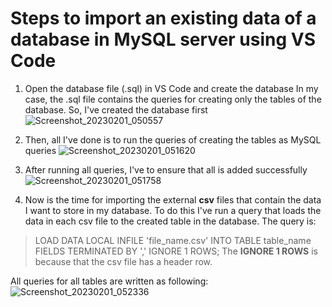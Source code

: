 # Steps to import an existing data of a database in MySQL server using VS Code

1. Open the database file (.sql) in VS Code and create the database
  In my case, the .sql file contains the queries for creating only the tables of the database. So, I've created the database first
  ![Screenshot_20230201_050557](https://user-images.githubusercontent.com/70551007/216082547-6cd964e8-bed2-40ad-9c61-2514902f2011.png)

2. Then, all I've done is to run the queries of creating the tables as MySQL queries
  ![Screenshot_20230201_051620](https://user-images.githubusercontent.com/70551007/216082880-e88d0172-d631-4278-8074-8297cd3b3521.png)

3. After running all queries, I've to ensure that all is added successfully
  ![Screenshot_20230201_051758](https://user-images.githubusercontent.com/70551007/216083273-b8a9ae56-12bb-4828-95e7-de37cd2f0f44.png)

4. Now is the time for importing the external **csv** files that contain the data I want to store in my database. To do this I've run a query that loads the data in each csv file to the created table in the database.
  The query is:
  >LOAD DATA LOCAL INFILE 'file_name.csv' INTO TABLE table_name FIELDS TERMINATED BY ',' IGNORE 1 ROWS;
  The **IGNORE 1 ROWS** is because that the csv file has a header row.
  
  All queries for all tables are written as following:
  ![Screenshot_20230201_052336](https://user-images.githubusercontent.com/70551007/216084721-ef9d71e5-7857-4ffc-9486-70117ea7897a.png)
